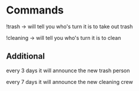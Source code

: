 <h1>Commands</h1>
<p>!trash -> will tell you who's turn it is to take out trash</p>
<p>!cleaning -> will tell you who's turn it is to clean</p>

<h2>Additional</h2>
<p>every 3 days it will announce the new trash person</p>
<p>every 7 days it will announce the new cleaning crew</p>



